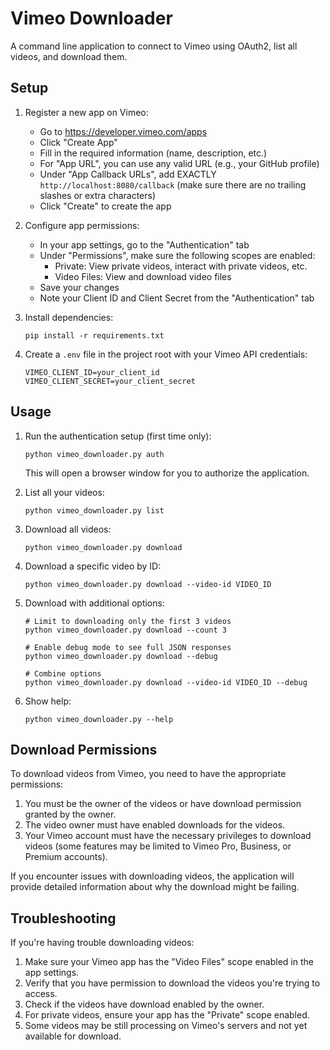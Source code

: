 # Vimeo Downloader

A command line application to connect to Vimeo using OAuth2, list all videos, and download them.

## Setup

1. Register a new app on Vimeo:
   - Go to https://developer.vimeo.com/apps
   - Click "Create App"
   - Fill in the required information (name, description, etc.)
   - For "App URL", you can use any valid URL (e.g., your GitHub profile)
   - Under "App Callback URLs", add EXACTLY `http://localhost:8080/callback` (make sure there are no trailing slashes or extra characters)
   - Click "Create" to create the app

2. Configure app permissions:
   - In your app settings, go to the "Authentication" tab
   - Under "Permissions", make sure the following scopes are enabled:
     - Private: View private videos, interact with private videos, etc.
     - Video Files: View and download video files
   - Save your changes
   - Note your Client ID and Client Secret from the "Authentication" tab

3. Install dependencies:
   ```
   pip install -r requirements.txt
   ```

4. Create a `.env` file in the project root with your Vimeo API credentials:
   ```
   VIMEO_CLIENT_ID=your_client_id
   VIMEO_CLIENT_SECRET=your_client_secret
   ```

## Usage

1. Run the authentication setup (first time only):
   ```
   python vimeo_downloader.py auth
   ```
   This will open a browser window for you to authorize the application.

2. List all your videos:
   ```
   python vimeo_downloader.py list
   ```

3. Download all videos:
   ```
   python vimeo_downloader.py download
   ```

4. Download a specific video by ID:
   ```
   python vimeo_downloader.py download --video-id VIDEO_ID
   ```

5. Download with additional options:
   ```
   # Limit to downloading only the first 3 videos
   python vimeo_downloader.py download --count 3
   
   # Enable debug mode to see full JSON responses
   python vimeo_downloader.py download --debug
   
   # Combine options
   python vimeo_downloader.py download --video-id VIDEO_ID --debug
   ```

6. Show help:
   ```
   python vimeo_downloader.py --help
   ```

## Download Permissions

To download videos from Vimeo, you need to have the appropriate permissions:

1. You must be the owner of the videos or have download permission granted by the owner.
2. The video owner must have enabled downloads for the videos.
3. Your Vimeo account must have the necessary privileges to download videos (some features may be limited to Vimeo Pro, Business, or Premium accounts).

If you encounter issues with downloading videos, the application will provide detailed information about why the download might be failing.

## Troubleshooting

If you're having trouble downloading videos:

1. Make sure your Vimeo app has the "Video Files" scope enabled in the app settings.
2. Verify that you have permission to download the videos you're trying to access.
3. Check if the videos have download enabled by the owner.
4. For private videos, ensure your app has the "Private" scope enabled.
5. Some videos may be still processing on Vimeo's servers and not yet available for download.
